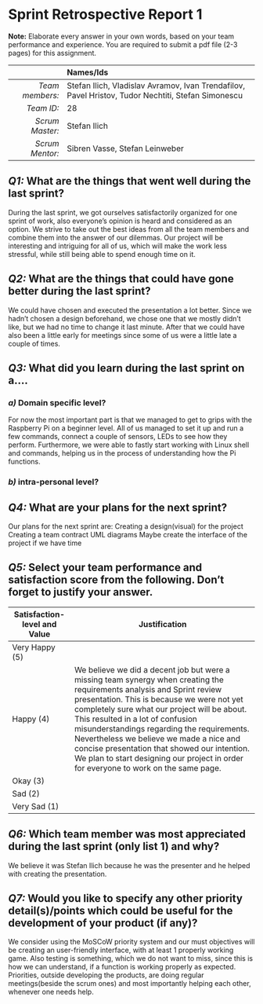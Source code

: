 # Sprint Retrospective Report 1

**Note:** Elaborate every answer in your own words, based on your team performance and experience. You are required to submit a pdf file (2-3 pages) for this assignment.
 
|                  | **Names/Ids**  |
|-----------------:|:---------------|
| *Team members:*  |Stefan Ilich, Vladislav Avramov, Ivan Trendafilov, Pavel Hristov, Tudor Nechtiti, Stefan Simonescu|
| *Team ID:*       |        28        |
| *Scrum  Master:* |Stefan Ilich|
| *Scrum  Mentor:* | Sibren Vasse, Stefan Leinweber|
 

## *Q1:* What are the things that went well during the last sprint?
During the last sprint, we got ourselves satisfactorily organized for one sprint of work, also everyone’s opinion is heard and considered as an option. We strive to take out the best ideas from all the team members and combine them into the answer of our dilemmas. Our project will be interesting and intriguing for all of us, which will make the work less stressful, while still being able to spend enough time on it. 

## *Q2:* What are the things that could have gone better during the last sprint?
We could have chosen and executed the presentation a lot better. Since we hadn’t chosen a design beforehand, we chose one that we mostly didn’t like, but we had no time to change it last minute. After that we could have also been a little early for meetings since some of us were a little late a couple of times.

## *Q3:* What did you learn during the last sprint on a….

### *a)* Domain specific level?
For now the most important part is that we managed to get to grips with the Raspberry Pi on a beginner level. All of us managed to set it up and run a few commands, connect a couple of sensors, LEDs to see how they perform. Furthermore, we were able to fastly start working with Linux shell and commands, helping us in the process of understanding how the Pi functions.

### *b)* intra-personal level?

## *Q4:* What are your plans for the next sprint?
Our plans for the next sprint are:
Creating a design(visual) for the project
Creating a team contract
UML diagrams
Maybe create the interface of the project if we have time


## *Q5:* Select your team performance and satisfaction score from the following. Don’t forget to justify your answer.

| **Satisfaction-level  and Value** | **Justification** |
| --------------------------------- | ----------------- |
| Very  Happy (5)                   |                   |
| Happy  (4)                        |         We believe we did a decent job but were a missing  team synergy when creating the requirements analysis and Sprint review presentation. This is because we were not yet completely sure what our project will be about. This resulted in a lot of confusion misunderstandings regarding the requirements. Nevertheless we believe we made a nice and concise presentation that showed our intention. We plan to start designing our project in order for everyone to work on the same page.         |
| Okay  (3)                         |                   |
| Sad  (2)                          |                   |
| Very  Sad (1)                     |                   |

## *Q6:* Which team member was most appreciated during the last sprint (only list 1) and why?
We believe it was Stefan Ilich because he was the presenter and he helped with creating the presentation.

## *Q7:*  Would you like to specify any other priority detail(s)/points which could be useful for the development of your product (if any)?
We consider using the MoSCoW priority system and our must objectives will be creating an user-friendly interface, with at least 1 properly working game. Also testing is something, which we do not want to miss, since this is how we can understand, if a function is working properly as expected. Priorities, outside developing the products, are doing regular meetings(beside the scrum ones) and most importantly helping each other, whenever one needs help.

